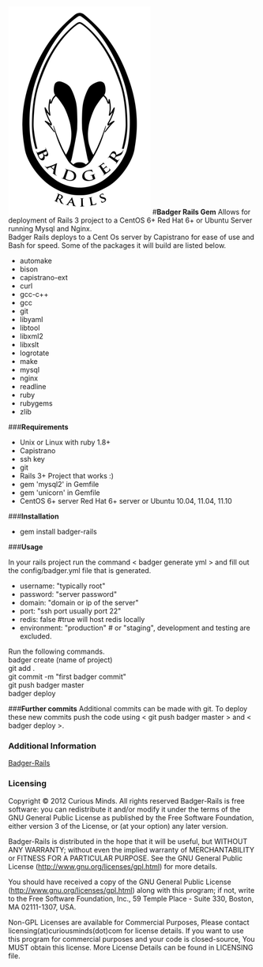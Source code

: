 ![Logo](https://github.com/curiousminds/badger-rails/raw/master/BadgerGit.png "Logo")
#**Badger Rails Gem**
Allows for deployment of Rails 3 project to a CentOS 6+ Red Hat 6+ or Ubuntu Server running Mysql and Nginx.<br>
Badger Rails deploys to a Cent Os server by Capistrano for ease of use and Bash for speed. Some of the packages it will build are listed below.

* automake
* bison
* capistrano-ext
* curl
* gcc-c++
* gcc
* git
* libyaml
* libtool
* libxml2
* libxslt
* logrotate
* make
* mysql
* nginx
* readline
* ruby
* rubygems
* zlib

###**Requirements**
* Unix or Linux with ruby 1.8+
* Capistrano
* ssh key
* git
* Rails 3+ Project that works :)
* gem 'mysql2' in Gemfile
* gem 'unicorn' in Gemfile
* CentOS 6+ server Red Hat 6+ server or Ubuntu 10.04, 11.04, 11.10

###**Installation**
* gem install badger-rails

###**Usage**

In your rails project run the command < badger generate yml > and fill out the config/badger.yml file that is generated.
* username: "typically root"
* password: "server password"
* domain: "domain or ip of the server"
* port: "ssh port usually port 22"
* redis: false #true will host redis locally
* environment: "production" # or "staging", development and testing are excluded.

Run the following commands.<br>
badger create (name of project)<br>
git add .<br>
git commit -m "first badger commit"<br>
git push badger master<br>
badger deploy<br>

###**Further commits**
Additional commits can be made with git. To deploy these new commits push the code using < git push badger master > and < badger deploy >.

### Additional Information
  [Badger-Rails](https://github.com/curiousminds/badger-rails/wiki/Badger-Rails)


### Licensing
Copyright © 2012 Curious Minds. All rights reserved
Badger-Rails is free software: you can redistribute it and/or modify it under the terms of the GNU General Public License as published by the Free Software Foundation, either version 3 of the License, or (at your option) any later version.

Badger-Rails is distributed in the hope that it will be useful, but WITHOUT ANY WARRANTY; without even the implied warranty of MERCHANTABILITY or FITNESS FOR A PARTICULAR PURPOSE.
See the GNU General Public License (http://www.gnu.org/licenses/gpl.html) for more details.

You should have received a copy of the GNU General Public License (http://www.gnu.org/licenses/gpl.html) along with this program; if not, write to the Free Software Foundation, Inc.,
59 Temple Place - Suite 330, Boston, MA  02111-1307, USA.

Non-GPL Licenses are available for Commercial Purposes, Please contact licensing(at)curiousminds(dot)com for license details. If you want to use this program for commercial purposes and your code is closed-source, You MUST obtain this license. More License Details can be found in LICENSING file.

